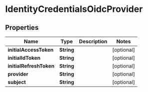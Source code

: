 

# IdentityCredentialsOidcProvider


## Properties

Name | Type | Description | Notes
------------ | ------------- | ------------- | -------------
**initialAccessToken** | **String** |  |  [optional]
**initialIdToken** | **String** |  |  [optional]
**initialRefreshToken** | **String** |  |  [optional]
**provider** | **String** |  |  [optional]
**subject** | **String** |  |  [optional]



